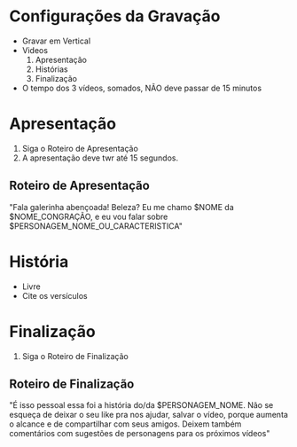 # Configurações da Gravação

- Gravar em Vertical
- Videos
  1. Apresentação 
  2. Histórias
  3. Finalização
- O tempo dos 3 vídeos, somados, NÃO deve passar de 15 minutos

# Apresentação

1. Siga o Roteiro de Apresentação
2. A apresentação deve twr até 15 segundos.

## Roteiro de Apresentação

"Fala galerinha abençoada! Beleza? Eu me chamo $NOME da $NOME_CONGRAÇÃO, e eu vou falar sobre $PERSONAGEM_NOME_OU_CARACTERISTICA"

# História 

- Livre
- Cite os versículos

# Finalização

1. Siga o Roteiro de Finalização

## Roteiro de Finalização

"É isso pessoal essa foi a história do/da $PERSONAGEM_NOME. Não se esqueça de deixar o seu like pra nos ajudar, salvar o vídeo, porque aumenta o alcance e de compartilhar com seus amigos. Deixem também comentários com sugestões de personagens para os próximos vídeos"
